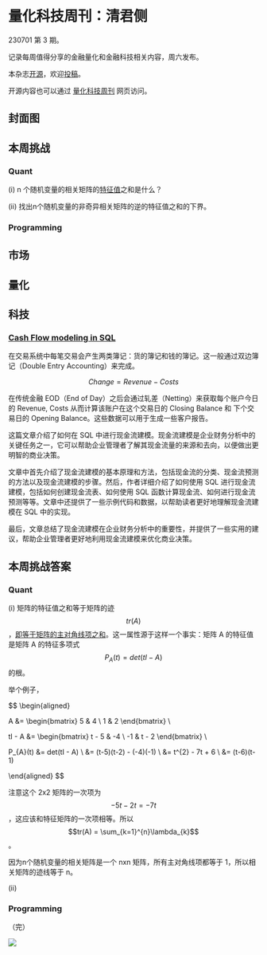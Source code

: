 # 量化科技周刊：清君侧

230701 第 3 期。

记录每周值得分享的金融量化和金融科技相关内容，周六发布。

本杂志[开源](https://github.com/Midtown-Innovation/quantech-weekly.git "开源地址")，欢迎[投稿](https://github.com/Midtown-Innovation/quantech-weekly/issues "投稿")。

开源内容也可以通过 [量化科技周刊](https://midtown.gitbook.io/quantech-weekly "量化科技周刊") 网页访问。

## 封面图

## 本周挑战

### Quant

(i) n 个随机变量的相关矩阵的[特征值](https://www.cuemath.com/algebra/eigenvalues/ "Eigenvalues")之和是什么？

(ii) 找出n个随机变量的非奇异相关矩阵的逆的特征值之和的下界。

### Programming


## 市场


## 量化

## 科技

### [Cash Flow modeling in SQL](https://www.sisense.com/blog/cash-flow-modeling-in-sql/ "Cash Flow modeling in SQL")

在交易系统中每笔交易会产生两类簿记：货的簿记和钱的簿记。这一般通过双边簿记（Double Entry Accounting）来完成。

$$
Change = Revenue - Costs
$$

在传统金融 EOD（End of Day）之后会通过轧差（Netting）来获取每个账户今日的 Revenue, Costs 从而计算该账户在这个交易日的 Closing Balance 和 下个交易日的 Opening Balance。这些数据可以用于生成一些客户报告。

这篇文章介绍了如何在 SQL 中进行现金流建模。现金流建模是企业财务分析中的关键任务之一，它可以帮助企业管理者了解其现金流量的来源和去向，以便做出更明智的商业决策。

文章中首先介绍了现金流建模的基本原理和方法，包括现金流的分类、现金流预测的方法以及现金流建模的步骤。然后，作者详细介绍了如何使用 SQL 进行现金流建模，包括如何创建现金流表、如何使用 SQL 函数计算现金流、如何进行现金流预测等等。文章中还提供了一些示例代码和数据，以帮助读者更好地理解现金流建模在 SQL 中的实现。

最后，文章总结了现金流建模在企业财务分析中的重要性，并提供了一些实用的建议，帮助企业管理者更好地利用现金流建模来优化商业决策。

## 本周挑战答案

### Quant

(i) 矩阵的特征值之和等于矩阵的迹 $$tr(A)$$，[即等于矩阵的主对角线项之和](https://www.zhihu.com/question/267405336 "为什么特征值之和会等于矩阵的迹？")。这一属性源于这样一个事实：矩阵 A 的特征值是矩阵 A 的特征多项式 $$P_{A}(t)=det(tI - A)$$ 的根。

举个例子，

$$
\begin{aligned}

A &= \begin{bmatrix}
5 & 4 \\ 
1 & 2
\end{bmatrix} \\

tI - A &= \begin{bmatrix}
t - 5 & -4 \\ 
-1 & t - 2
\end{bmatrix} \\

P_{A}(t) &= det(tI - A) \\
&= (t-5)(t-2) - (-4)(-1) \\
&= t^{2} - 7t + 6 \\
&= (t-6)(t-1)

\end{aligned}
$$

注意这个 2x2 矩阵的一次项为 $$-5t-2t = -7t$$，这应该和特征矩阵的一次项相等。所以 $$tr(A) = \sum_{k=1}^{n}\lambda_{k}$$。

因为n个随机变量的相关矩阵是一个 nxn 矩阵，所有主对角线项都等于 1，所以相关矩阵的迹线等于 n。

(ii) 

### Programming

（完）

![](https://raw.githubusercontent.com/Midtown-Innovation/quantech-weekly/main/resource/wechat.png)


